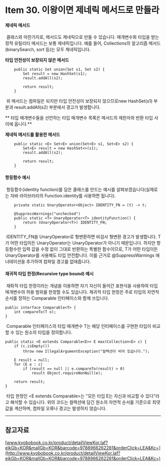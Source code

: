 # Item 30. 이왕이면 제네릭 메서드로 만들라

#### 제네릭 메서드

 클래스와 마찬가지로, 메서드도 제네릭으로 만들 수 있습니다. 매개변수화 타입을 받는 정적 유틸리티 메서드는 보통 제네릭입니다. 예를 들어, Collections의 알고리즘 메서드(binarySearch, sort 등)는 모두 제네릭입니다.

**타입 안전성이 보장되지 않은 메서드**

```
    public static Set union(Set s1, Set s2) {
        Set result = new HashSet(s1);
        result.addAll(s2);

        return result;
    }
```

 위 메서드는 컴파일은 되지만 타입 안전성이 보장되지 않으므로new HashSet(s1) 부분과 result.addAll(s2) 부분에서 경고가 발생합니다. 

** 타입 매개변수들을 선언하는 타입 매개변수 목록은 메서드의 제한자와 반환 타입 사이에 옵니다.**

**제네릭 메서드를 활용한 메서드**

```
    public static <E> Set<E> union(Set<E> s1, Set<E> s2) {
        Set<E> result = new HashSet<>(s1);
        result.addAll(s2);

        return result;
    }
```

#### 항등함수 예시

 항등함수(identity function)를 담은 클래스를 만드는 예시를 살펴보겠습니다(실제로는 자바 라이브러리의 Function.identity를 사용하면 됩니다).

```
    private static UnaryOperator<Object> IDENTITY_FN = (t) -> t;
    
    @SuppressWarnings("unchecked")
    public static <T> UnaryOperator<T> identityFunction() {
        return (UnaryOperator<T>) IDENTITY_FN;
    }
```

 IDENTITY\_FN을 UnaryOperator<T>로 형변환하면 비검사 형변환 경고가 발생합니다. T가 어떤 타입이든 UnaryOperator<Object>는 UnaryOperator<T>가 아니기 때문입니다. 하지만 항등함수란 입력 값을 수정 없이 그대로 반환하는 특별한 함수이므로, T가 어떤 타입이든 UnaryOperator<T>를 사용해도 타입 안전합니다. 이를 근거로 @SuppressWarnings 애너테이션을 추가하여 컴파일 경고를 없애줍니다.

#### 재귀적 타입 한정(Recursive type bound) 예시

 재튀적 타입 한정이라는 개념을 이용하면 자기 자신이 들어간 표현식을 사용하여 타입 매개변수의 허용 범위를 한정할 수도 있습니다. 재귀적 타입 한정은 주로 타입의 자연적 순서를 정하는 Comparable 인터페이스와 함께 쓰입니다.

```
public interface Comparable<T> {
    int compareTo(T o);
}
```

 Comparable 인터페이스의 타입 매개변수 T는 해당 인터페이스를 구현한 타입이 비교할 수 있는 원소의 타입을 정의합니다.

```
public static <E extends Comparable<E>> E max(Collection<E> c) {
    if (c.isEmpty())
        throw new IllegalArgumentException("컬렉션이 비어 있습니다.");
    
    E result = null;
    for (E e : c)
        if (result == null || e.compareTo(result) > 0)
            result Object.requireNonNull(e);
    
    return result;
}
```

 타입 한정인 <E extends Comparable<E>>는 "모든 타입 E는 자신과 비교할 수 있다"라고 해석할 수 있습니다. 위의 코드는 컬렉션에 담긴 원소의 자연적 순서를 기준으로 최댓값을 계산하며, 컴파일 오류나 경고는 발생하지 않습니다.

---

## 참고자료

[www.kyobobook.co.kr/product/detailViewKor.laf?ejkGb=KOR&mallGb=KOR&barcode=9788966262281&orderClick=LEA&Kc=](http://www.kyobobook.co.kr/product/detailViewKor.laf?ejkGb=KOR&mallGb=KOR&barcode=9788966262281&orderClick=LEA&Kc=)
